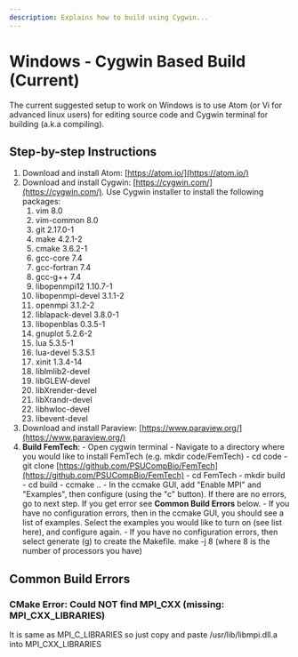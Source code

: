 ```yaml
---
description: Explains how to build using Cygwin...
---
```


# Windows - Cygwin Based Build \(Current\)

The current suggested setup to work on Windows is to use Atom \(or Vi for advanced linux users\) for editing source code and Cygwin terminal for building \(a.k.a compiling\). 

## Step-by-step Instructions

1. Download and install Atom: [https://atom.io/](https://atom.io/)
2. Download and install Cygwin: [https://cygwin.com/](https://cygwin.com/). Use Cygwin installer to install the following packages:
   1. vim 8.0
   2. vim-common 8.0
   3. git 2.17.0-1
   4. make 4.2.1-2
   5. cmake 3.6.2-1
   6. gcc-core 7.4
   7. gcc-fortran 7.4
   8. gcc-g++ 7.4
   9. libopenmpi12 1.10.7-1        
   10. libopenmpi-devel 3.1.1-2  
   11. openmpi 3.1.2-2 
   12. liblapack-devel 3.8.0-1
   13. libopenblas 0.3.5-1 
   14. gnuplot 5.2.6-2
   15. lua 5.3.5-1 
   16. lua-devel 5.3.5.1
   17. xinit 1.3.4-14
   18. liblmlib2-devel 
   19. libGLEW-devel
   20. libXrender-devel
   21. libXrandr-devel
   22. libhwloc-devel
   23. libevent-devel
3. Download and install Paraview: [https://www.paraview.org/](https://www.paraview.org/)
4. **Build FemTech**:  - Open cygwin terminal - Navigate to a directory where you would like to install FemTech \(e.g.  mkdir code/FemTech\) - cd code - git clone [https://github.com/PSUCompBio/FemTech](https://github.com/PSUCompBio/FemTech) - cd FemTech - mkdir build - cd build - ccmake ..  - In the ccmake GUI, add "Enable MPI" and "Examples", then configure \(using the "c" button\). If there are no errors, go to next step. If you get error see **Common Build Errors** below.    - If you have no configuration errors, then in the ccmake GUI, you should see a list of examples. Select the examples you would like to turn on \(see list here\), and configure again.  - If you have no configuration errors, then select generate \(g\) to create the Makefile. make -j 8 \(where 8 is the number of processors you have\)

## Common Build Errors

### CMake Error: Could NOT find MPI\_CXX \(missing: MPI\_CXX\_LIBRARIES\)

It is same as MPI\_C\_LIBRARIES so just copy and paste /usr/lib/libmpi.dll.a into MPI\_CXX\_LIBRARIES

